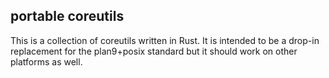 ## portable coreutils

This is a collection of coreutils written in Rust. It is intended to be a
drop-in replacement for the plan9+posix standard but it should work on
other platforms as well.
